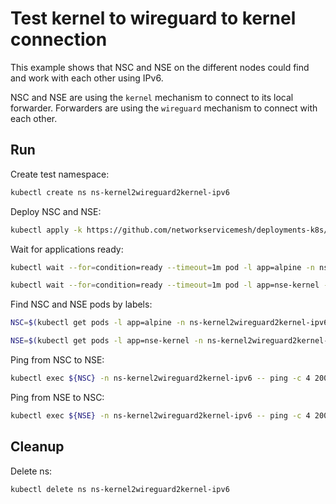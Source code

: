 # Test kernel to wireguard to kernel connection

This example shows that NSC and NSE on the different nodes could find and work with each other using IPv6.

NSC and NSE are using the `kernel` mechanism to connect to its local forwarder.
Forwarders are using the `wireguard` mechanism to connect with each other.

## Run

Create test namespace:
```bash
kubectl create ns ns-kernel2wireguard2kernel-ipv6
```

Deploy NSC and NSE:
```bash
kubectl apply -k https://github.com/networkservicemesh/deployments-k8s/examples/features/ipv6/Kernel2Wireguard2Kernel_ipv6?ref=ee302dc33886f88cf9aebca40efe306c1711c7d6
```

Wait for applications ready:
```bash
kubectl wait --for=condition=ready --timeout=1m pod -l app=alpine -n ns-kernel2wireguard2kernel-ipv6
```
```bash
kubectl wait --for=condition=ready --timeout=1m pod -l app=nse-kernel -n ns-kernel2wireguard2kernel-ipv6
```

Find NSC and NSE pods by labels:
```bash
NSC=$(kubectl get pods -l app=alpine -n ns-kernel2wireguard2kernel-ipv6 --template '{{range .items}}{{.metadata.name}}{{"\n"}}{{end}}')
```
```bash
NSE=$(kubectl get pods -l app=nse-kernel -n ns-kernel2wireguard2kernel-ipv6 --template '{{range .items}}{{.metadata.name}}{{"\n"}}{{end}}')
```

Ping from NSC to NSE:
```bash
kubectl exec ${NSC} -n ns-kernel2wireguard2kernel-ipv6 -- ping -c 4 2001:db8::
```

Ping from NSE to NSC:
```bash
kubectl exec ${NSE} -n ns-kernel2wireguard2kernel-ipv6 -- ping -c 4 2001:db8::1
```

## Cleanup

Delete ns:
```bash
kubectl delete ns ns-kernel2wireguard2kernel-ipv6
```
